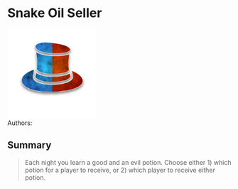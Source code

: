 # Snake Oil Seller
<img src="https://raw.githubusercontent.com/yoyosource/BOTC-HomeBrew/master/Traveller/Snake Oil Seller/image.png" alt="drawing" width="200"/>\
Authors: 

## Summary
> Each night you learn a good and an evil potion. Choose either 1) which potion for a player to receive, or 2) which player to receive either potion.

